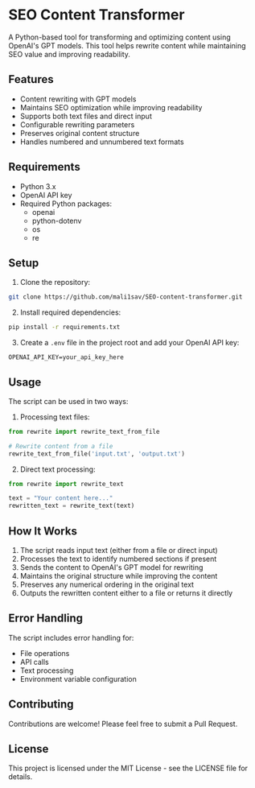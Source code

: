 # SEO Content Transformer

A Python-based tool for transforming and optimizing content using OpenAI's GPT models. This tool helps rewrite content while maintaining SEO value and improving readability.

## Features

- Content rewriting with GPT models
- Maintains SEO optimization while improving readability
- Supports both text files and direct input
- Configurable rewriting parameters
- Preserves original content structure
- Handles numbered and unnumbered text formats

## Requirements

- Python 3.x
- OpenAI API key
- Required Python packages:
  - openai
  - python-dotenv
  - os
  - re

## Setup

1. Clone the repository:
```bash
git clone https://github.com/mali1sav/SEO-content-transformer.git
```

2. Install required dependencies:
```bash
pip install -r requirements.txt
```

3. Create a `.env` file in the project root and add your OpenAI API key:
```
OPENAI_API_KEY=your_api_key_here
```

## Usage

The script can be used in two ways:

1. Processing text files:
```python
from rewrite import rewrite_text_from_file

# Rewrite content from a file
rewrite_text_from_file('input.txt', 'output.txt')
```

2. Direct text processing:
```python
from rewrite import rewrite_text

text = "Your content here..."
rewritten_text = rewrite_text(text)
```

## How It Works

1. The script reads input text (either from a file or direct input)
2. Processes the text to identify numbered sections if present
3. Sends the content to OpenAI's GPT model for rewriting
4. Maintains the original structure while improving the content
5. Preserves any numerical ordering in the original text
6. Outputs the rewritten content either to a file or returns it directly

## Error Handling

The script includes error handling for:
- File operations
- API calls
- Text processing
- Environment variable configuration

## Contributing

Contributions are welcome! Please feel free to submit a Pull Request.

## License

This project is licensed under the MIT License - see the LICENSE file for details.
